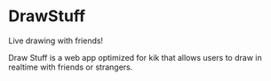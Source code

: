 DrawStuff
=========

Live drawing with friends!

Draw Stuff is a web app optimized for kik that allows users to draw in realtime with friends or strangers.
